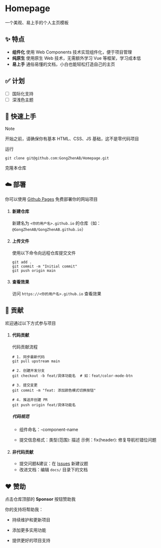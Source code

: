 # Homepage

一个美观、易上手的个人主页模板

## ✨ 特点
- **组件化** 使用 Web Components 技术实现组件化，便于项目管理
- **纯原生** 使用原生 Web 技术，无需额外学习 Vue 等框架，学习成本低
- **易上手** 通俗易懂的文档，小白也能轻松打造自己的主页

## ✅ 计划
- [ ] 国际化支持
- [ ] 深浅色主题

## 🚀 快速上手
> [!NOTE]
> 开始之前，请确保你有基本 HTML、CSS、JS 基础，这不是零代码项目

运行
```
git clone git@github.com:GongZhenAB/Homepage.git
```
克隆本仓库

## ☁️ 部署
你可以使用 [Github Pages](https://docs.github.com/zh/pages/getting-started-with-github-pages) 免费部署你的网站项目

1. #### 新建仓库  
   新建名为 `<你的用户名>.github.io` 的仓库（如：`@GongZhenAB/GongZhenAB.github.io`）

2. #### 上传文件  
   使用以下命令向远程仓库提交文件
   ```
   git add .
   git commit -m "Initial commit"
   git push origin main
   ```

3. #### 查看效果  
   访问 `https://<你的用户名>.github.io` 查看效果

## 🤝 贡献
欢迎通过以下方式参与项目
1. #### 代码贡献
   代码贡献流程
   ```
   # 1. 同步最新代码
   git pull upstream main

   # 2. 创建开发分支
   git checkout -b feat/具体功能名  # 如：feat/color-mode-btn

   # 3. 提交变更
   git commit -m "feat: 添加颜色模式切换按钮"

   # 4. 推送并创建 PR
   git push origin feat/具体功能名
   ```

   ##### 代码规范
   - 组件命名：<prefix>-component-name

   - 提交信息格式：类型(范围): 描述
     示例：fix(header): 修复导航栏错位问题

2. #### 非代码贡献
   - 提交问题&建议：在 [Issues](https://github.com/GongZhenAB/Homepage/issues) 新建议题
   - 改进文档：编辑 `docs/` 目录下的文档

## ❤️ 赞助
点击仓库顶部的 **Sponsor** 按钮赞助我

你的支持将帮助我：
- 持续维护和更新项目

- 添加更多实用功能

- 提供更好的项目支持
